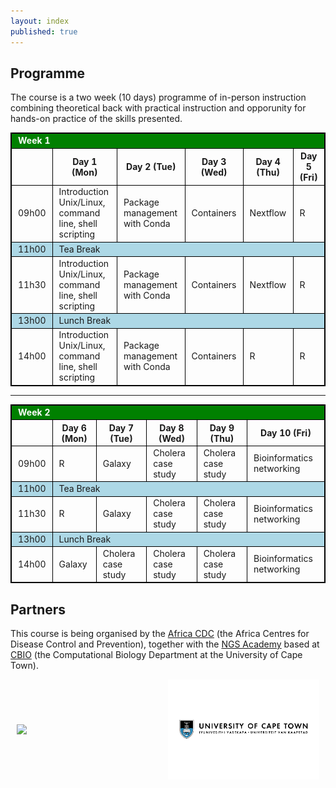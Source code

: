 ```yaml
---
layout: index
published: true
---
```

## Programme

The course is a two week (10 days) programme of in-person instruction combining theoretical back with practical instruction and opporunity for hands-on practice of the skills presented.

<!-- LEAVE THIS TABLE ALONE - the rest of the page continues where it says BELOWTHETABLE -->

<style>
    td, th, table { border: 1px solid black; }
    td, th {padding-left: 10px; padding-right: 10px; }
    th { font-weight: bold }
    .break { background: lightblue; }
    .weekheader { background: green; color: white }
</style>

<table>
  <tr class="weekheader">
    <td colspan="6">
      <strong>Week 1</strong>
    </td>
  </tr>
  <tr style="border: 1px solid black;">
    <td></td>
    <th>Day 1 (Mon)</th>
    <th>Day 2 (Tue)</th>
    <th>Day 3 (Wed)</th>
    <th>Day 4 (Thu)</th>
    <th>Day 5 (Fri)</th>
  </tr>
  <tr>
    <td>09h00</td>
    <td>Introduction Unix/Linux, command line, shell scripting </td>
    <td>Package management with Conda </td>
    <td>Containers</td>
    <td>Nextflow</td>
    <td>R</td>
  </tr>
  <tr class="break">
    <td>11h00</td>
    <td colspan="5">Tea Break</td>
  </tr>
  <tr>
    <td>11h30</td>
    <td>Introduction Unix/Linux, command line, shell scripting </td>
    <td>Package management with Conda </td>
    <td>Containers</td>
    <td>Nextflow</td>
    <td>R</td>
  </tr>
  <tr class="break">
    <td>13h00</td>
    <td colspan="5">Lunch Break</td>
  </tr>
  <tr>
    <td>14h00</td>
    <td>Introduction Unix/Linux, command line, shell scripting</td>
    <td>Package management with Conda</td>
    <td>Containers</td>
    <td>R</td>
    <td>R</td>
  </tr>
</table>

<hr>

<table>
  <tr class="weekheader">
    <td colspan="6"><strong>Week 2</strong></td>
  </tr>
  <tr>
    <td></td>
    <th>Day 6 (Mon)</th>
    <th>Day 7 (Tue)</th>
    <th>Day 8 (Wed)</th>
    <th>Day 9 (Thu)</th>
    <th>Day 10 (Fri)</th>
  </tr>
  <tr>
    <td>09h00</td>
    <td>R</td>
    <td>Galaxy</td>
    <td>Cholera case study</td>
    <td>Cholera case study</td>
    <td>Bioinformatics networking</td>
  </tr>
  <tr class="break">
    <td>11h00</td>
    <td colspan="5">Tea Break</td>
  </tr>
  <tr>
    <td>11h30</td>
    <td>R</td>
    <td>Galaxy</td>
    <td>Cholera case study</td>
    <td>Cholera case study</td>
    <td>Bioinformatics networking</td>
  </tr>
  <tr class="break">
    <td>13h00</td>
    <td colspan="5">Lunch Break</td>
  </tr>
  <tr>
    <td>14h00</td>
    <td>Galaxy</td>
    <td>Cholera case study</td>
    <td>Cholera case study</td>
    <td>Cholera case study</td>
    <td>Bioinformatics networking</td>
  </tr>
</table>

<!-- BELOWTHETABLE -->

## Partners

This course is being organised by the [Africa CDC](https://africacdc.org) (the Africa Centres for Disease Control and Prevention), together with the [NGS Academy](https://uct-cbio.github.io/ngs-academy/) based at [CBIO](https://health.uct.ac.za/computational-biology/) (the Computational Biology Department at the University of Cape Town).

<p style="display: flex; justify-content: center; align-items: center;">
  <img src="img/africacdc_logo.png" width="48%" align="top">
  <img src="img/uct-logo.svg" width="48%" align="top">
</p>
